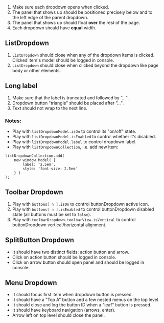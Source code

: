1. Make sure each dropdown opens when clicked.
2. The panel that shows up should be positioned precisely below and to the left edge of the parent dropdown.
4. The panel that shows up should float **over** the rest of the page.
5. Each dropdown should have **equal** width.

## ListDropdown

1. `ListDropdown` should close when any of the dropdown items is clicked. Clicked item's model should be logged in console.
2. `ListDropdown` should close when clicked beyond the dropdown like page body or other elements.

## Long label

1. Make sure that the label is truncated and followed by *"..."*.
2. Dropdown button "triangle" should be placed after *"..."*.
3. Text should not wrap to the next line.

### Notes:

* Play with `listDropdownModel.isOn` to control its "on/off" state.
* Play with `listDropdownModel.isEnabled` to control whether it's disabled.
* Play with `listDropdownModel.label` to control dropdown label.
* Play with `listDropdownCollection`, i.e. add new item:
```
listDropdownCollection.add(
	new window.Model( {
		label: '2.5em',
		style: 'font-size: 2.5em'
	} )
);
```

## Toolbar Dropdown
1. Play with `buttons[ n ].isOn` to control buttonDropdown active icon.
2. Play with `buttons[ n ].isEnabled` to control buttonDropdown disabled state (all buttons must be set to `false`).
3. Play with `toolbarDropdown.toolbarView.isVertical` to control buttonDropdown vertical/horizontal alignment.

## SplitButton Dropdown

* It should have two distinct fields: action button and arrow.
* Click on action button should be logged in console.
* Click on arrow button should open panel and should be logged in console.

## Menu Dropdown

* It should focus first item when dropdown button is pressed.
* It should have a "Top A" button and a few nested menus on the top level.
* It should close and log the button ID when a "leaf" button is pressed.
* It should have keyboard navigation (arrows, enter).
* Arrow left on top level should close the panel.
